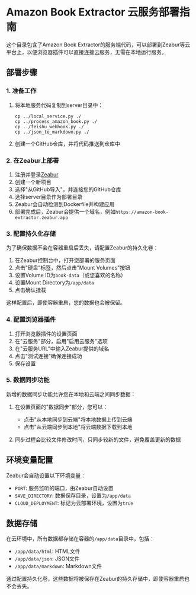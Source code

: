# Amazon Book Extractor 云服务部署指南

这个目录包含了Amazon Book Extractor的服务端代码，可以部署到Zeabur等云平台上，以便浏览器插件可以直接连接云服务，无需在本地运行服务。

## 部署步骤

### 1. 准备工作

1. 将本地服务代码复制到server目录中：
   ```
   cp ../local_service.py ./
   cp ../process_amazon_book.py ./
   cp ../feishu_webhook.py ./
   cp ../json_to_markdown.py ./
   ```

2. 创建一个GitHub仓库，并将代码推送到仓库中

### 2. 在Zeabur上部署

1. 注册并登录[Zeabur](https://zeabur.com)
2. 创建一个新项目
3. 选择"从GitHub导入"，并连接您的GitHub仓库
4. 选择server目录作为部署目录
5. Zeabur会自动检测到Dockerfile并构建应用
6. 部署完成后，Zeabur会提供一个域名，例如`https://amazon-book-extractor.zeabur.app`

### 3. 配置持久化存储

为了确保数据不会在容器重启后丢失，请配置Zeabur的持久化卷：

1. 在Zeabur控制台中，打开您部署的服务页面
2. 点击"硬盘"标签，然后点击"Mount Volumes"按钮
3. 设置Volume ID为`book-data`（或您喜欢的名称）
4. 设置Mount Directory为`/app/data`
5. 点击确认挂载

这样配置后，即使容器重启，您的数据也会被保留。

### 4. 配置浏览器插件

1. 打开浏览器插件的设置页面
2. 在"云服务"部分，启用"启用云服务"选项
3. 在"云服务URL"中输入Zeabur提供的域名
4. 点击"测试连接"确保连接成功
5. 保存设置

### 5. 数据同步功能

新增的数据同步功能允许您在本地和云端之间同步数据：

1. 在设置页面的"数据同步"部分，您可以：
   - 点击"从本地同步到云端"将本地数据上传到云端
   - 点击"从云端同步到本地"将云端数据下载到本地

2. 同步过程会比较文件修改时间，只同步较新的文件，避免覆盖更新的数据

## 环境变量配置

Zeabur会自动设置以下环境变量：

- `PORT`: 服务监听的端口，由Zeabur自动设置
- `SAVE_DIRECTORY`: 数据保存目录，设置为`/app/data`
- `CLOUD_DEPLOYMENT`: 标记为云部署环境，设置为`true`

## 数据存储

在云环境中，所有数据都存储在容器的`/app/data`目录中，包括：

- `/app/data/html`: HTML文件
- `/app/data/json`: JSON文件
- `/app/data/markdown`: Markdown文件

通过配置持久化卷，这些数据将被保存在Zeabur的持久存储中，即使容器重启也不会丢失。
